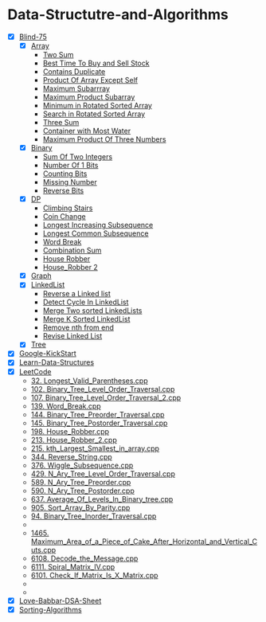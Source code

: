 # Data-Structutre-and-Algorithms
- [x] [Blind-75](Blind-75)
    - [x] [Array](Blind-75/Array)
        - [Two Sum](Blind-75/Array/1.Two_Sum)
        - [Best Time To Buy and Sell Stock](Blind-75/Array/2.Best_Time_To_Buy_And_Sell_Stock.cpp)
        - [Contains Duplicate](Blind-75/Array/3.Contains_Duplicate.cpp)
        - [Product Of Array Except Self](Blind-75/Array/4.Product_Of_Array_Except_Self.cpp)
        - [Maximum Subarrray](Blind-75/Array/5.Maximum_Subarray.cpp)
        - [Maximum Product Subarray](Blind-75/Array/6.Maximum_Product_Subarray.cpp)
        - [Minimum in Rotated Sorted Array](Blind-75/Array/7.Minimum_In_Rotated_Sorted_Array.cpp)
        - [Search in Rotated Sorted Array](Blind-75/Array/8.Search_In_Rotated_Sorted_Array.cpp)
        - [Three Sum](Blind-75/Array/9.Three_Sum.cpp)
        - [Container with Most Water](Blind-75/Array/10.Container_With_Most_Water.cpp)
        - [Maximum Product Of Three Numbers](Blind-75/Array/Maximum_Product_Of_Three_Numbers.cpp)
    - [x] [Binary](Blind-75/Binary)
        - [Sum Of Two Integers](Blind-75/Binary/1.Sum_Of_Two_Integers.cpp)
        - [Number Of 1 Bits](Blind-75/Binary/2.Number_Of_1_Bits.cpp)
        - [Counting Bits](Blind-75/Binary/3.Counting_Bits.cpp)
        - [Missing Number](Blind-75/Binary/4.Missing_Number.cpp)
        - [Reverse Bits](Blind-75/Binary/5.Reverse_Bits.cpp)
    - [x] [DP](Blind-75/DP)
        - [Climbing Stairs](Blind-75/DP/1.Climbing_Stairs.cpp)
        - [Coin Change](Blind-75/DP/2.Coin_Change.cpp)
        - [Longest Increasing Subsequence](Blind-75/DP/3.Longest_Increasing_Subsequence.cpp)
        - [Longest Common Subsequence](Blind-75/DP/4.Longest_Common_Subsequence.cpp)
        - [Word Break](Blind-75/DP/5.Word_Break.cpp)
        - [Combination Sum](Blind-75/DP/6.Combination_Sum.cpp)
        - [House Robber](Blind-75/DP/7.House_Robber.cpp)
        - [House_Robber 2](Blind-75/DP/8.House_Robber_2.cpp)
    - [x] [Graph](Blind-75/Graph)
    - [x] [LinkedList](Blind-75/LinkedList)
        - [Reverse a Linked list](Blind-75/LinkedList/1.Reverse_a_Linked_list.cpp)
        - [Detect Cycle In LinkedList](Blind-75/LinkedList/2.Detect_Cycle_In_LinkedList.cpp)
        - [Merge Two sorted LinkedLists](Blind-75/LinkedList/3.Merge_Two_sorted_LinkedLists.cpp)
        - [Merge K Sorted LinkedList](Blind-75/LinkedList/4.Merge_K_Sorted_LinkedList.cpp)
        - [Remove nth from end](Blind-75/LinkedList/5.Remove_nth_from_end.cpp)
        - [Revise Linked List](Blind-75/LinkedList/Revise_Linked_List.cpp)
    - [x] [Tree](Blind-75/Tree)
- [x] [Google-KickStart](Google-KickStart)
- [x] [Learn-Data-Structures](Learn-Data-Structures)
- [x] [LeetCode](LeetCode)
    - [32. Longest_Valid_Parentheses.cpp](LeetCode/32.Longest_Valid_Parentheses.cpp)
    - [102. Binary_Tree_Level_Order_Traversal.cpp](LeetCode/102.Binary_Tree_Level_Order_Traversal.cpp)
    - [107. Binary_Tree_Level_Order_Traversal_2.cpp](LeetCode/107.Binary_Tree_Level_Order_Traversal_2.cpp)
    - [139. Word_Break.cpp](LeetCode/139.Word_Break.cpp)
    - [144. Binary_Tree_Preorder_Traversal.cpp](LeetCode/144.Binary_Tree_Preorder_Traversal.cpp)
    - [145. Binary_Tree_Postorder_Traversal.cpp](LeetCode/145.Binary_Tree_Postorder_Traversal.cpp)
    - [198. House_Robber.cpp](LeetCode/)
    - [213. House_Robber_2.cpp](LeetCode/)
    - [215. kth_Largest_Smallest_in_array.cpp](LeetCode/)
    - [344. Reverse_String.cpp](LeetCode/344.Reverse_String.cpp)
    - [376. Wiggle_Subsequence.cpp](LeetCode/376.Wiggle_Subsequence.cpp)
    - [429. N_Ary_Tree_Level_Order_Traversal.cpp](LeetCode/429.N_Ary_Tree_Level_Order_Traversal.cpp)
    - [589. N_Ary_Tree_Preorder.cpp](LeetCode/589.N_Ary_Tree_Preorder.cpp)
    - [590. N_Ary_Tree_Postorder.cpp](LeetCode/590.N_Ary_Tree_Postorder.cpp)
    - [637. Average_Of_Levels_In_Binary_tree.cpp](LeetCode/637.Average_Of_Levels_In_Binary_tree.cpp)
    - [905. Sort_Array_By_Parity.cpp](LeetCode/905.Sort_Array_By_Parity.cpp)
    - [94. Binary_Tree_Inorder_Traversal.cpp](LeetCode/94.Binary_Tree_Inorder_Traversal.cpp)
    - [](LeetCode/)
    - [1465. Maximum_Area_of_a_Piece_of_Cake_After_Horizontal_and_Vertical_Cuts.cpp](LeetCode/)
    - [6108. Decode_the_Message.cpp](LeetCode/6108.Decode_the_Message.cpp)
    - [6111. Spiral_Matrix_IV.cpp](LeetCode/6111.Spiral_Matrix_IV.cpp)
    - [6101. Check_If_Matrix_Is_X_Matrix.cpp](LeetCode/Weekly_299_6101_Check_If_Matrix_Is_X_Matrix.cpp)
    - []()
    - [](LeetCode/)
- [x] [Love-Babbar-DSA-Sheet](Love-Babbar-DSA-Sheet)
- [x] [Sorting-Algorithms](Sorting-Algorithms)
